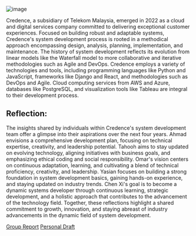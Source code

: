 ![image](https://github.com/AhmadMuawya/TIS-06/assets/147373032/25d824ce-0e66-450a-8493-884635609c34)

Credence, a subsidiary of Telekom Malaysia, emerged in 2022 as a cloud and digital services company committed to delivering exceptional customer experiences. Focused on building robust and adaptable systems, Credence's system development process is rooted in a methodical approach encompassing design, analysis, planning, implementation, and maintenance. The history of system development reflects its evolution from linear models like the Waterfall model to more collaborative and iterative methodologies such as Agile and DevOps. Credence employs a variety of technologies and tools, including programming languages like Python and JavaScript, frameworks like Django and React, and methodologies such as DevOps and Agile. Cloud computing services from AWS and Azure, databases like PostgreSQL, and visualization tools like Tableau are integral to their development process.

Reflection:
---
The insights shared by individuals within Credence's system development team offer a glimpse into their aspirations over the next four years. Ahmad envisions a comprehensive development plan, focusing on technical expertise, creativity, and leadership potential. Tahooh aims to stay updated on evolving technology, aligning initiatives with business goals, and emphasizing ethical coding and social responsibility. Omar's vision centers on continuous adaptation, learning, and cultivating a blend of technical proficiency, creativity, and leadership. Yasian focuses on building a strong foundation in system development basics, gaining hands-on experience, and staying updated on industry trends. Chen Xi's goal is to become a dynamic systems developer through continuous learning, strategic development, and a holistic approach that contributes to the advancement of the technology field. Together, these reflections highlight a shared commitment to growth, innovation, and staying abreast of industry advancements in the dynamic field of system development.

[Group Report](./Assignment4.pdf)
[Personal Draft](./assg4.pdf)
